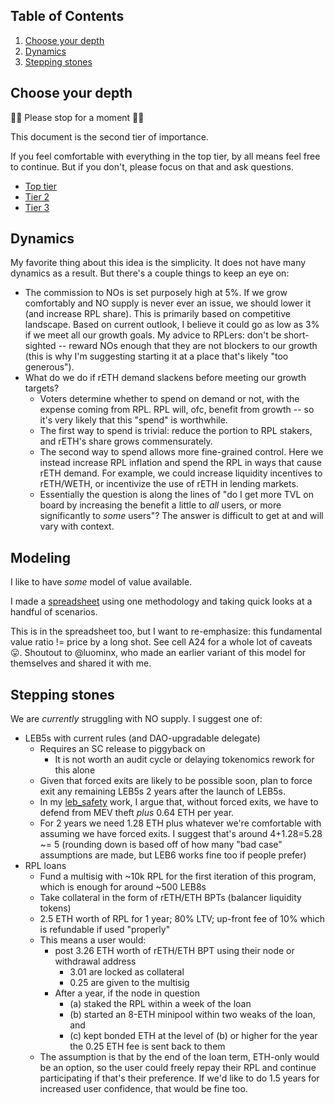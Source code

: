 ## Table of Contents
1. [Choose your depth](#choose-your-depth)
2. [Dynamics](#dynamics)
3. [Stepping stones](#stepping-stones)

## Choose your depth
🛑🛑 Please stop for a moment 🛑🛑

This document is the second tier of importance.

If you feel comfortable with everything in the top tier, by all means feel free to continue. But if you don't, please focus on that and ask questions. 

- [Top tier](readme.md)
- [Tier 2](readme_tier2.md)
- [Tier 3](readme_tier3.md)

## Dynamics
My favorite thing about this idea is the simplicity. It does not have many dynamics as a result. But there's a couple things to keep an eye on: 
- The commission to NOs is set purposely high at 5%. If we grow comfortably and NO supply is never ever an issue, we should lower it (and increase RPL share). This is primarily based on competitive landscape. Based on current outlook, I believe it could go as low as 3% if we meet all our growth goals. My advice to RPLers: don't be short-sighted -- reward NOs enough that they are not blockers to our growth (this is why I'm suggesting starting it at a place that's likely "too generous").
- What do we do if rETH demand slackens before meeting our growth targets?
  - Voters determine whether to spend on demand or not, with the expense coming from RPL. RPL will, ofc, benefit from growth -- so it's very likely that this "spend" is worthwhile.
  - The first way to spend is trivial: reduce the portion to RPL stakers, and rETH's share grows commensurately.
  - The second way to spend allows more fine-grained control. Here we instead increase RPL inflation and spend the RPL in ways that cause rETH demand. For example, we could increase liquidity incentives to rETH/WETH, or incentivize the use of rETH in lending markets.
  - Essentially the question is along the lines of "do I get more TVL on board by increasing the benefit a little to _all_ users, or more significantly to _some_ users"? The answer is difficult to get at and will vary with context.

## Modeling
I like to have _some_ model of value available.

I made a [spreadsheet](https://docs.google.com/spreadsheets/d/18cc6smtFn1dETLRuF1RPa4sF8Fx8uOPg41eJn3AaGAA/edit#gid=0) using one methodology and taking quick looks at a handful of scenarios.

This is in the spreadsheet too, but I want to re-emphasize: this fundamental value ratio != price by a long shot. See cell A24 for a whole lot of caveats 😛. Shoutout to @luominx, who made an earlier variant of this model for themselves and shared it with me.  

## Stepping stones
We are _currently_ struggling with NO supply. I suggest one of:
- LEB5s with current rules (and DAO-upgradable delegate)
  - Requires an SC release to piggyback on
    - It is not worth an audit cycle or delaying tokenomics rework for this alone
  - Given that forced exits are likely to be possible soon, plan to force exit any remaining LEB5s 2 years after the launch of LEB5s.
  - In my [leb_safety](../../leb_safety/readme.md) work, I argue that, without forced exits, we have to defend from MEV theft _plus_ 0.64 ETH per year.
  - For 2 years we need 1.28 ETH plus whatever we're comfortable with assuming we have forced exits. I suggest that's around 4+1.28=5.28 ~= 5 (rounding down is based off of how many "bad case" assumptions are made, but LEB6 works fine too if people prefer)
- RPL loans
  - Fund a multisig with ~10k RPL for the first iteration of this program, which is enough for around ~500 LEB8s
  - Take collateral in the form of rETH/ETH BPTs (balancer liquidity tokens)
  - 2.5 ETH worth of RPL for 1 year; 80% LTV; up-front fee of 10% which is refundable if used "properly"
  - This means a user would:
    - post 3.26 ETH worth of rETH/ETH BPT using their node or withdrawal address
      - 3.01 are locked as collateral 
      - 0.25 are given to the multisig
    - After a year, if the node in question
      - (a) staked the RPL within a week of the loan
      - (b) started an 8-ETH minipool within two weaks of the loan, and
      - (c) kept bonded ETH at the level of (b) or higher for the year the 0.25 ETH fee is sent back to them
  - The assumption is that by the end of the loan term, ETH-only would be an option, so the user could freely repay their RPL and continue participating if that's their preference. If we'd like to do 1.5 years for increased user confidence, that would be fine too.